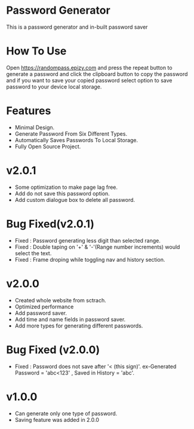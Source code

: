 # Password Generator

This is a password generator and in-built password saver

# How To Use 

Open https://randompass.epizy.com and press the repeat button to generate a password and click the clipboard button to copy the password and if you want to save your copied password select option to save password to your device local storage.

# Features

* Minimal Design.
* Generate Password From Six Different Types.
* Automatically Saves Passwords To Local Storage.
* Fully Open Source Project.

# v2.0.1

* Some optimization to make page lag free.
* Add do not save this password option.
* Add custom dialogue box to delete all password.

# Bug Fixed(v2.0.1)

* Fixed : Password generating less digit than selected range.
* Fixed : Double taping on '+' & '-'(Range number increments) would select the text.
* Fixed : Frame droping while toggling nav and history section.


# v2.0.0

* Created whole website from sctrach.
* Optimized performance
* Add password saver.
* Add time and name fields in password saver.
* Add more types for generating different passwords.

# Bug Fixed (v2.0.0)

* Fixed : Password does not save after '< (this sign)'. ex-Generated Password = 'abc<123' , Saved in History = 'abc'.


# v1.0.0

* Can generate only one type of password.
* Saving feature was added in 2.0.0